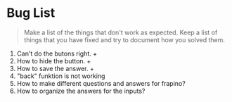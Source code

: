 # Bug List

> Make a list of the things that don't work as expected. Keep a list of things that you have fixed and try to document how you solved them.

1. Can't do the butons right. +
2. How to hide the button. +
3. How to save the answer. +
4. "back" funktion is not working
5. How to make different questions and answers for frapino?
6. How to organize the answers for the inputs?